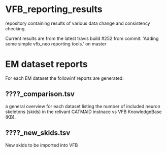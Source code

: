 # VFB_reporting_results
repository containing results of various data change and consistency checking.

 Current results are from the latest travis build #252 from commit: 'Adding some simple vfb_neo reporting tools.' on master


# EM dataset reports
For each EM dataset the followinf reports are generated:
## ????_comparison.tsv 
  a general overview for each dataset listing the number of included neuron skeletons (skids) in the relivant CATMAID instnace vs VFB KnowledgeBase (KB).
## ????_new_skids.tsv
  New skids to be imported into VFB

